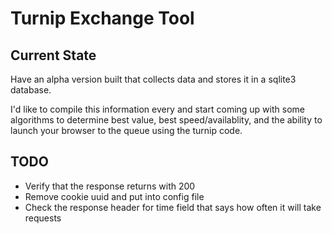 # Turnip Exchange Tool

## Current State
Have an alpha version built that collects data and stores it in a sqlite3 database.

I'd like to compile this information every <insert interval here> and start coming up with some algorithms to determine best value, best speed/availablity, and the ability to launch your browser to the queue using the turnip code.

## TODO
* Verify that the response returns with 200
* Remove cookie uuid and put into config file
* Check the response header for time field that says how often it will take requests

